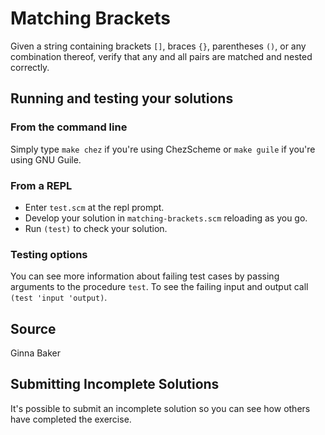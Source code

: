 # Matching Brackets

Given a string containing brackets `[]`, braces `{}`, parentheses `()`,
or any combination thereof, verify that any and all pairs are matched
and nested correctly.



## Running and testing your solutions



### From the command line

Simply type `make chez` if you're using ChezScheme or `make guile` if you're using GNU Guile\.


### From a REPL

* Enter `test.scm` at the repl prompt\.
* Develop your solution in `matching-brackets.scm` reloading as you go\.
* Run `(test)` to check your solution\.



### Testing options

You can see more information about failing test cases by passing
arguments to the procedure `test`\.
 To see the failing input and output call `(test 'input 'output)`\.

## Source

Ginna Baker

## Submitting Incomplete Solutions
It's possible to submit an incomplete solution so you can see how others have completed the exercise.

